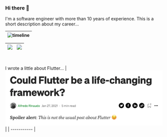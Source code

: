### Hi there 👋

I'm a software engineer with more than 10 years of experience. This is a short description about my career...

|![timeline](https://user-images.githubusercontent.com/14978705/119958079-f884ec00-bfa2-11eb-8638-5c7a510787e3.png)|
|-------------|

| <img src="https://github-readme-stats.vercel.app/api?username=quetool&count_private=true&show_icons=true&theme=swift&bg_color=FFFFFF&hide_border=true&hide_title=true" /> | <img src="https://github-readme-stats.vercel.app/api/top-langs/?username=quetool&hide=css,shell,ruby,html&langs_count=20&theme=swift&bg_color=FFFFFF&hide_border=true&layout=compact" /> |
| ----------- | ----------- |

<br />

I wrote a little about Flutter...
|<a href="https://alfreedom.medium.com/could-flutter-be-a-life-changing-framework-60eb7fa245c7">![medium](https://raw.githubusercontent.com/quetool/quetool/master/preview_medium.png)</a>|
| ----------- |